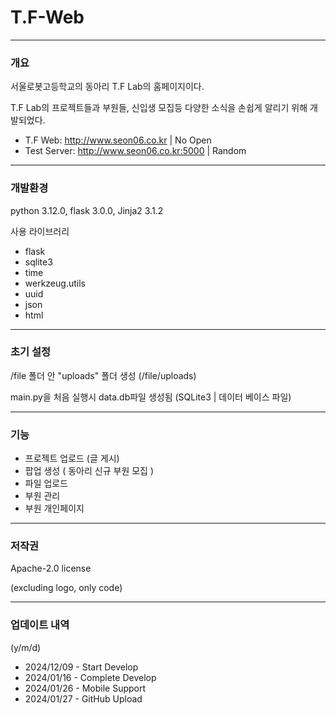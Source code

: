 # T.F-Web

* * *

### 개요

서울로봇고등학교의 동아리 T.F Lab의 홈페이지이다.

T.F Lab의 프로젝트들과 부원들, 신입생 모집등 다양한 소식을 손쉽게 알리기 위해 개발되었다.

* T.F Web: http://www.seon06.co.kr | No Open
* Test Server: http://www.seon06.co.kr:5000 | Random

* * *

### 개발환경

python 3.12.0, flask 3.0.0, Jinja2 3.1.2

사용 라이브러리
* flask
* sqlite3
* time
* werkzeug.utils
* uuid
* json
* html


* * *

### 초기 설정

/file 폴더 안 "uploads" 폴더 생성 (/file/uploads)

main.py을 처음 실행시 data.db파일 생성됨 (SQLite3 | 데이터 베이스 파일)

* * * 

### 기능

* 프로젝트 업로드 (글 게시)
* 팝업 생성 ( 동아리 신규 부원 모집 )
* 파일 업로드
* 부원 관리
* 부원 개인페이지

* * *

### 저작권

Apache-2.0 license

(excluding logo, only code)

* * * 
### 업데이트 내역
(y/m/d)
* 2024/12/09 - Start Develop
* 2024/01/16 - Complete Develop
* 2024/01/26 - Mobile Support
* 2024/01/27 - GitHub Upload
